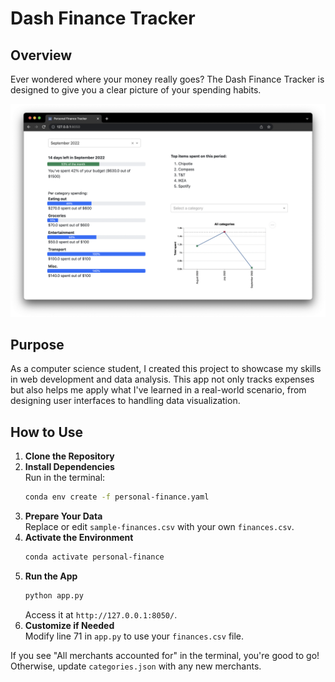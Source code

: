 

# Dash Finance Tracker

## Overview

Ever wondered where your money really goes? The Dash Finance Tracker is designed to give you a clear picture of your spending habits.

![screenshot](https://github.com/joshsia/personal-finance/blob/main/app-screenshot.png)

## Purpose

As a computer science student, I created this project to showcase my skills in web development and data analysis. This app not only tracks expenses but also helps me apply what I've learned in a real-world scenario, from designing user interfaces to handling data visualization.

## How to Use

1. **Clone the Repository**
2. **Install Dependencies**  
   Run in the terminal:
   ```sh
   conda env create -f personal-finance.yaml
   ```
3. **Prepare Your Data**  
   Replace or edit `sample-finances.csv` with your own `finances.csv`.
4. **Activate the Environment**  
   ```sh
   conda activate personal-finance
   ```
5. **Run the App**  
   ```sh
   python app.py
   ```
   Access it at `http://127.0.0.1:8050/`.
6. **Customize if Needed**  
   Modify line 71 in `app.py` to use your `finances.csv` file.

If you see "All merchants accounted for" in the terminal, you're good to go! Otherwise, update `categories.json` with any new merchants.

